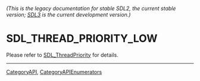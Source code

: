###### (This is the legacy documentation for stable SDL2, the current stable version; [SDL3](https://wiki.libsdl.org/SDL3/) is the current development version.)
# SDL_THREAD_PRIORITY_LOW

Please refer to [SDL_ThreadPriority](SDL_ThreadPriority) for details.

----
[CategoryAPI](CategoryAPI), [CategoryAPIEnumerators](CategoryAPIEnumerators)

